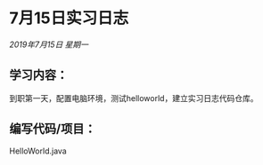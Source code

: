 ﻿# 7月15日实习日志  
*2019年7月15日 星期一*  
## 学习内容：  
到职第一天，配置电脑环境，测试helloworld，建立实习日志代码仓库。  
## 编写代码/项目：  
HelloWorld.java  
